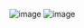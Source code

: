 ![image](https://github.com/user-attachments/assets/c95ad61b-5d36-4181-89cb-0f7acc684f65)
![image](https://github.com/user-attachments/assets/e0dc39e0-58f3-4565-a503-6b02e84babf9)

